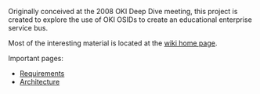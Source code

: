Originally conceived at the 2008 OKI Deep Dive meeting, this project is created to explore the use of OKI OSIDs to create an educational enterprise service bus.

Most of the interesting material is located at the [wiki home page](Home.md).

Important pages:

  * [Requirements](Requirements.md)
  * [Architecture](Architecture.md)